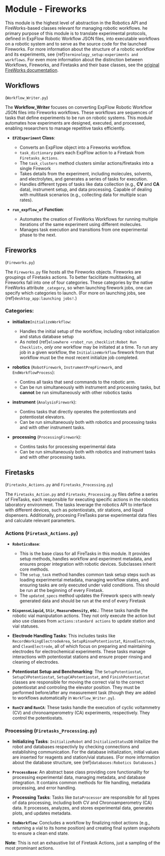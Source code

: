 # Module - Fireworks

This module is the highest level of abstraction in the Robotics API and FireWorks-based classes relevant for managing robotic workflows. he primary purpose of this module is to translate experimental protocols, defined in ExpFlow Robotic Workflow JSON files, into executable workflows on a robotic system and to serve as the source code for the launched Fireworks. For more information about the structure of a robotic workflow and its experiments, see {ref}`terminology_setup:experiments and workflows`. For even more information about the distinction between Workflows, Fireworks, and Firetasks and their base classes, see the [original FireWorks documentation](https://materialsproject.github.io/fireworks/#designing-workflows).

## Workflows
(`Workflow_Writer.py`)

The **Workflow_Writer** focuses on converting ExpFlow Robotic Workflow JSON files into Fireworks workflows. These workflows are sequences of tasks that define experiments to be run on robotic systems. This module automates how experiments are designed, executed, and processed, enabling researchers to manage repetitive tasks efficiently.

* **`EF2Experiment` Class**:
   - Converts an ExpFlow object into a Fireworks workflow.
   - `task_dictionary` pairs each ExpFlow action to a Firetask from `Firetasks_Actions`.
   - The `task_clusters` method clusters similar actions/firetasks into a single Firework
   - Takes details from the experiment, including molecules, solvents, and electrolytes, and generates a series of tasks for execution.
   - Handles different types of tasks like data collection (e.g., **CV** and **CA** data), instrument setup, and data processing. Capable of dealing with multitask scenarios (e.g., collecting data for multiple scan rates).

* **`run_expflow_wf` Function**:
   - Automates the creation of FireWorks Workflows for running multiple iterations of the same experiment using different molecules.
   - Manages task execution and transitions from one experimental phase to the next.

## Fireworks
(`Fireworks.py`)

The `Fireworks.py` file hosts all the Fireworks objects. Fireworks are groupings of Firetasks actions. To better faciclitate multitasking, all Fireworks fall into one of four categories. These categories by the native FireWorks attribute `_category`, so when launching firework jobs, one can specify which categories to launch. (For more on launching jobs, see {ref}`desktop_app:launching jobs!`.)

### Categories:

* **initialize**`InitializeWorkflow`:
   - Handles the initial setup of the workflow, including robot initialization and status database setup
   - As noted {ref}`elsewhere <robot_run_checklist:Robot Run Checklist>`, *only one* workflow may be initiated at a time. To run any job in a given workflow, the `InitializeWorkflow` firework from that workflow must be the most recent initialize job completed.

* **robotics** (`RobotFirework`, `InstrumentPrepFirework`, and `EndWorkflowProcess`):
   - Contins all tasks that send commands to the robotic arm.
   - Can be run simultaneously with instrument and processing tasks, but **cannot** be run simultaneously with other robotics tasks

* **instrument** (`AnalysisFirework`):
   - Contins tasks that directly operates the potentiostats and potentiostat elevators.
   - Can be run simultaneously both with robotics and processing tasks and with other instrument tasks.

* **processing** (`ProcessingFirework`):
   - Contins tasks for processing experimental data
   - Can be run simultaneously both with robotics and instrument tasks and with other processing tasks.


## Firetasks
(`Firetasks_Actions.py` and `Firetasks_Processing.py`)


The `Firetasks_Action.py` and `Firetasks_Processing.py` files define a series of FireTasks, each responsible for executing specific actions in the robotics laboratory environment. The tasks leverage the robotics API to interface with different devices, such as potentiostats, stir stations, and liquid dispensers. Additionally, procesing FireTasks parse experimental data files and calculate relevant parameters.


### Actions (`Firetask_Actions.py`)

  * **`RoboticsBase`**:
     - This is the base class for all FireTasks in this module. It provides setup methods, handles workflow and experiment metadata, and ensures proper integration with robotic devices. Subclasses inherit core methods.
     - The `setup_task` method handles common task setup steps such as loading experimental metadata, managing workflow states, and ensuring tasks are only executed under valid conditions. This should be run at the beginning of every Firetask.
     - The `updated_specs` method updates the Firework specs with newly generated data and should be run at the end of every Firetask

  * **`DispenseLiquid`, `Stir`, `MeasureDensity`, etc.**: These tasks handle the robotic vial maniputation actions. They not only execute the action but also use classes from `actions:standard actions` to update station and vial statuses.

  * **Electrode Handling Tasks**: This includes tasks like `RecordWorkingElectrodeArea`, `SetupRinsePotentiostat`, `RinseElectrode`, and `CleanElectrode`, all of which focus on preparing and maintaining electrodes for electrochemical experiments. These tasks manage interactions with potentiostat stations and ensure proper rinsing and cleaning of electrodes.

  * **Potentiostat Setup and Benchmarking**: The `SetupPotentiostat`, `SetupCVPotentiostat`, `SetupCAPotentiostat`, and `FinishPotentiostat` classes are responsible for moving the correct vial to the correct potentiostat and controling the elevator position. They must be performed before/after any measurement task (though they are added to workflows automatically in `Workflow_Writer.py`).

  * **`RunCV` and `RunCA`**: These tasks handle the execution of cyclic voltammetry (CV) and chronoamperometry (CA) experiments, respectively. They control the potentiostats.



### Processing (`Firetasks_Processing.py`)

  * **Initializing Tasks**: `InitializeRobot` and `InitializeStatusDB` initailize the robot and databases respectivly by checking connections and establishing communication. For the database initialization, initial values are inserted for reagents and station/vial statuses. (For more information about the database structure, see {ref}`databases:Robotics Databases`.)

  * **`ProcessBase`**: An abstract base class providing core functionality for processing experimental data, managing metadata, and database integration. It contains common methods for file handling, metadata processing, and error handling.

  * **Processing Tasks**: Tasks like `DataProcessor` are responsible for all types of data processing, including both CV and Chronoamperometry (CA) data. It processes, analyzes, and stores experimental data, generates plots, and updates metadata.

  * **`EndWorkflow`**: Concludes a workflow by finalizing robot actions (e.g., returning a vial to its home position) and creating final system snapshots to ensure a clean end state.


**Note**: This is not an exhaustive list of Firetask Actions, just a sampling of the most prominant actions.
